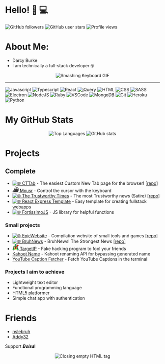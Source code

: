 # Hello! 🌊 💻

![GitHub followers](https://img.shields.io/github/followers/darccyy?style=flat-square) ![GitHub user stars](https://img.shields.io/github/stars/darccyy?style=flat-square) ![Profile views](https://komarev.com/ghpvc/?username=darccyy&style=flat-square&color=blue)

# About Me:

- Darcy Burke
- I am technically a full-stack developer 🤓

<div align="center">

![Smashing Keyboard GIF](https://media0.giphy.com/media/5xtDaryREtat7r2obvi/giphy.gif?cid=ecf05e47zkeipmvp7qyq05rh1ctacrme7zr1by10fdokdnnt&rid=giphy.gif&ct=s)

</div>

---

<!-- Languages / Tools -->

<img src="https://cdn.worldvectorlogo.com/logos/logo-javascript.svg" alt="Javascript" width=50 height=50/> <img src="https://cdn.worldvectorlogo.com/logos/typescript.svg" alt="Typescript" width=50 height=50/> <img src="https://cdn.worldvectorlogo.com/logos/react-2.svg" alt="React" width=50 height=50/> <img src="https://cdn.worldvectorlogo.com/logos/jquery-4.svg" alt="jQuery" width=50 width=50 height=50/> <img src="https://cdn.worldvectorlogo.com/logos/html-1.svg" alt="HTML" width=50 height=50/> <img src="https://cdn.worldvectorlogo.com/logos/css-3.svg" alt="CSS" width=50 height=50/> <img src="https://cdn.worldvectorlogo.com/logos/sass-1.svg" alt="SASS" width=50 height=50/> <img src="https://cdn.worldvectorlogo.com/logos/electron-1.svg" alt="Electron" width=50 height=50/> <img src="https://cdn.worldvectorlogo.com/logos/nodejs-1.svg" alt="NodeJS" width=50 height=50/> <img src="https://cdn.worldvectorlogo.com/logos/ruby.svg" alt="Ruby" width=50 height=50/> <img src="https://cdn.worldvectorlogo.com/logos/visual-studio-code-1.svg" alt="VSCode" width=50 height=50/> <img src="https://cdn.worldvectorlogo.com/logos/mongodb-icon-1.svg" alt="MongoDB" width=50 height=50/> <img src="https://cdn.worldvectorlogo.com/logos/git-icon.svg" alt="Git" width=50 height=50/> <img src="https://cdn.worldvectorlogo.com/logos/heroku-4.svg" alt="Heroku" width=50 height=50/> <img src="https://cdn.worldvectorlogo.com/logos/python-5.svg" alt="Python" width=50 height=50/>

# My GitHub Stats

<div align="center">

![Top Languages](https://github-readme-stats.vercel.app/api/top-langs/?username=darccyy&layout=compact&theme=radical) ![GitHub stats](https://github-readme-stats.vercel.app/api?username=darccyy&theme=radical)

</div>

# Projects

## Complete

- [<img alt="🌐" src="https://darccyy.github.io/cttab/image/icon/128.png" width=20 height=20 /> CTTab](https://darccyy.github.io/cttab) - The easiest Custom New Tab page for the browser! [[repo]](https://github.com/darccyy/cttab)
- [<img alt="🌐" src="https://raw.githubusercontent.com/darccyy/mousr/master/image/icon-display.png" width=20 height=20 /> Mousr](https://github.com/darccyy/mousr) - Control the cursor with the keyboard
- [<img alt="🌐" src="https://trustworthytimes.herokuapp.com/image/icon.png" width=20 height=20 /> The Trustworthy Times](https://trustworthytimes.herokuapp.com) - The most Trustworthy news (Satire) [[repo]](https://github.com/darccyy/trustworthytimes)
- [<img alt="🌐" src="" width=20 height=20 /> React Express Template](https://github.com/darccyy/react-express-template) - Easy template for creating fullstack webapps
- [<img alt="🌐" src="https://fortissimojs.github.io/image/icon-alt.png" width=20 height=20 /> FortissimoJS](https://github.com/fortissimojs/fortissimojs.github.io) - JS library for helpful functions

### Small projects

- [<img alt="🌐" src="https://epicwebsite.bruh.international/source/image/favicon.png" width=20 height=20 /> EpicWebsite](https://epicwebsite.bruh.international) - Compilation website of small tools and games [[repo]](https://github.com/epicwebsite/epicwebsite.github.io)
- [<img alt="🌐" src="https://bruh.news/favicon.png" width=20 height=20 /> BruhNews](https://bruh.news) - BruhNews! The Strongest News [[repo]](https://github.com/bruhnews/bruhnews.github.io)
- [<img alt="🌐" src="https://github.com/darccyy/targetip/raw/main/icon.png" width=20 height=20 /> TargetIP](https://github.com/darccyy/targetip) - Fake hacking program to fool your friends
- [Kahoot Name](https://github.com/darccyy/kahoot-name) - Kahoot renaming API for bypassing generated name
- [YouTube Caption Fetcher](https://github.com/darccyy/youtube-caption) - Fetch YouTube Captions in the terminal

### Projects I aim to achieve

- Lightweight text editor
- Functional programming language
- HTML5 platformer
- Simple chat app with authentication

# Friends

- [nslebruh](https://github.com/nslebruh)
- [Addy32](https://github.com/Addy32)

Support 𝑩𝒐𝒍𝒔𝒂!

<div align="center">

![Closing empty HTML tag](https://media3.giphy.com/media/MaI6BylfjAkDkfk4OC/giphy.gif?cid=ecf05e47b8pgakpqq75vo3aelwdi7ik9hfpqckeildfrpczh&rid=giphy.gif&ct=s)

</div>
